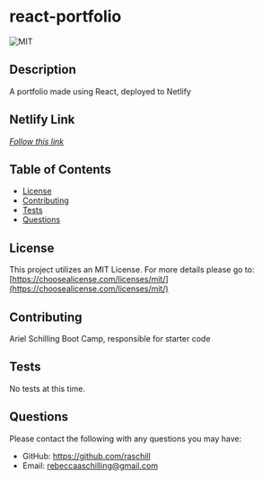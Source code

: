 # react-portfolio


 ![MIT](https://img.shields.io/badge/License-MIT-blue)

  ## Description

  A portfolio made using React, deployed to Netlify

  ## Netlify Link

  [*Follow this link*](https://raschilling-portfolio.netlify.app/)
 
 ## Table of Contents

  - [License](#license)
  - [Contributing](#contributing)
  - [Tests](#tests)
  - [Questions](#questions)

 ## License

 This project utilizes an MIT License.
    For more details please go to: [https://choosealicense.com/licenses/mit/](https://choosealicense.com/licenses/mit/) 

 ## Contributing

Ariel Schilling
Boot Camp, responsible for starter code

 ## Tests

 No tests at this time.
 
 ## Questions

 Please contact the following with any questions you may have:
 - GitHub: https://github.com/raschill
 - Email: rebeccaaschilling@gmail.com
